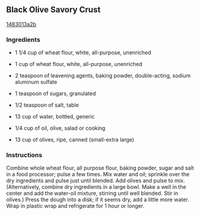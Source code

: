## Black Olive Savory Crust

[1483013a2b](https://recipeland.com/recipe/v/black-olive-savory-crust-51002)

### Ingredients

 - 1 1/4 cup of wheat flour, white, all-purpose, unenriched

 - 1 cup of wheat flour, white, all-purpose, unenriched

 - 2 teaspoon of leavening agents, baking powder, double-acting, sodium aluminum sulfate

 - 1 teaspoon of sugars, granulated

 - 1/2 teaspoon of salt, table

 - 13 cup of water, bottled, generic

 - 1/4 cup of oil, olive, salad or cooking

 - 13 cup of olives, ripe, canned (small-extra large)

### Instructions

Combine whole wheat flour, all purpose flour, baking powder, sugar and salt in a food processor; pulse a few times. Mix water and oil; sprinkle over the dry ingredients and pulse just until blended. Add olives and pulse to mix. (Alternatively, combine dry ingredients in a large bowl. Make a well in the center and add the water-oil mixture, stirring until well blended. Stir in olives.) Press the dough into a disk; if it seems dry, add a little more water. Wrap in plastic wrap and refrigerate for 1 hour or longer.